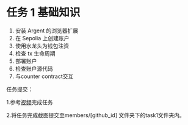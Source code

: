 # 任务 1 基础知识
1. 安装 Argent 的浏览器扩展
2. 在 Sepolia 上创建账户
3. 使用水龙头为钱包注资
4. 检查 tx 生命周期
5. 部署账户
6. 检查账户源代码
7. 与counter contract交互

任务提交：

1.参考[视频](https://openbuild.xyz/learn/challenges/2037971949/1718363510)完成任务

2.将任务完成截图提交至members/[github_id] 文件夹下的task1文件夹内。
